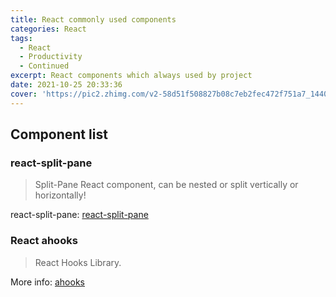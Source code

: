 ```yaml
---
title: React commonly used components
categories: React
tags: 
  - React
  - Productivity
  - Continued
excerpt: React components which always used by project
date: 2021-10-25 20:33:36
cover: 'https://pic2.zhimg.com/v2-58d51f508827b08c7eb2fec472f751a7_1440w.jpg'
---
```


## Component list

### react-split-pane

> Split-Pane React component, can be nested or split vertically or horizontally!

react-split-pane: [react-split-pane](https://github.com/tomkp/react-split-pane)

### React ahooks

> React Hooks Library.

More info: [ahooks](https://github.com/alibaba/hooks)
